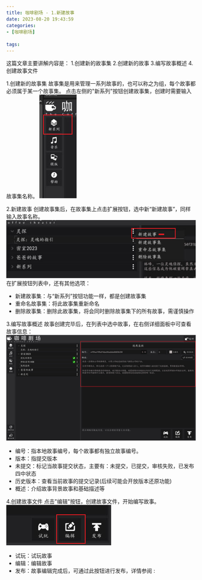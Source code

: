 ```yaml
---
title: 咖啡剧场 - 1.新建故事
date: 2023-08-20 19:43:59
categories:
- [咖啡剧场]

tags:
---
```

这篇文章主要讲解内容是：
1.创建新的故事集
2.创建新的故事
3.编写故事概述
4.创建故事文件

1.创建新的故事集
故事集是用来管理一系列故事的，也可以称之为组，每个故事都必须属于某一个故事集。
点击左侧的"新系列"按钮创建故事集，创建时需要输入故事集名称。
![](/images/2.jpg)

2.新建故事
创建故事集后，在故事集上点击扩展按钮，选中新“新建故事”，同样输入故事名称。
![](/images/3.jpg)
在扩展按钮列表中，还有其他选项：
* 新建故事集：与“新系列”按钮功能一样，都是创建故事集
* 重命名故事集：将此故事集重新命名
* 删除故事集：删除此故事集，将会同时删除故事集下的所有故事，需谨慎操作

3.编写故事概述
故事创建完毕后，在列表中选中故事，在右侧详细面板中可查看故事信息：
![](/images/4.jpg)
* 编号：指本地故事编号，每个故事都有独立故事编号。
* 版本：指提交版本
* 未提交：标记当故事提交状态，主要有：未提交，已提交，审核失败，已发布四中状态
* 历史版本：查看当前故事的提交记录(后续可能会开放版本还原功能)
* 概述：介绍故事背景故事和基础描述等

4.创建故事文件
点击"编辑"按钮，创建故事文件，开始编写故事。
![](/images/5.jpg)
* 试玩：试玩故事
* 编辑：编辑故事
* 发布：故事编辑完成后，可通过此按钮进行发布，详情参阅 :











